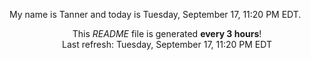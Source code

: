 My name is Tanner and today is Tuesday, September 17, 11:20 PM EDT.

<p align="center">This <i>README</i> file is generated <b>every 3 hours</b>!</br>Last refresh: Tuesday, September 17, 11:20 PM EDT<br /></p>
